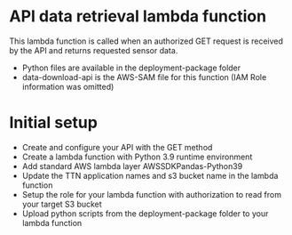 # API data retrieval lambda function
This lambda function is called when an authorized GET request is received by the API and returns requested sensor data.

- Python files are available in the deployment-package folder
- data-download-api is the AWS-SAM file for this function (IAM Role information was omitted)


# Initial setup

- Create and configure your API with the GET method
- Create a lambda function with Python 3.9 runtime environment
- Add standard AWS lambda layer AWSSDKPandas-Python39
- Update the TTN application names and s3 bucket name in the lambda function
- Setup the role for your lambda function with authorization to read from your target S3 bucket
- Upload python scripts from the deployment-package folder to your lambda function

